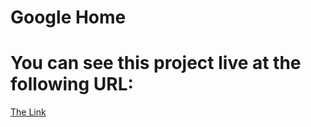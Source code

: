 # Google Home
# You can see this project live at the following URL:

[The Link](http://gamesfactory.me/Google-Home/)